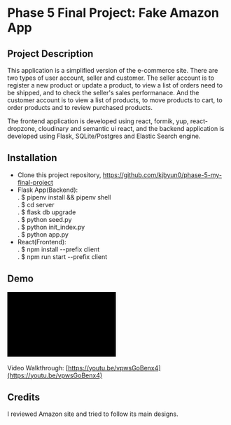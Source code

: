 # Phase 5 Final Project: Fake Amazon App

## Project Description
This application is a simplified version of the e-commerce site. There are two types of user account, seller and customer. The seller account is to register a new product or update a product, to view a list of orders need to be shipped, and to check the seller's sales performanace. And the customer account is to view a list of products, to move products to cart, to order products and to review purchased products. 

The frontend application is developed using react, formik, yup, react-dropzone, cloudinary and semantic ui react, and the backend application is developed using Flask, SQLite/Postgres and Elastic Search engine.

## Installation
- Clone this project repository, https://github.com/kjbyun0/phase-5-my-final-project
- Flask App(Backend): <br>
 . $ pipenv install && pipenv shell<br>
 . $ cd server<br>
 . $ flask db upgrade<br>
 . $ python seed.py<br>
 . $ python init_index.py<br>
 . $ python app.py<br>
- React(Frontend): <br>
 . $ npm install --prefix client<br>
 . $ npm run start --prefix client<br>

## Demo
![](https://github.com/kjbyun0/phase-5-my-final-project/blob/main/ForREADME.gif)

Video Walkthrough: [https://youtu.be/vpwsGoBenx4](https://youtu.be/vpwsGoBenx4)

## Credits
I reviewed Amazon site and tried to follow its main designs.


